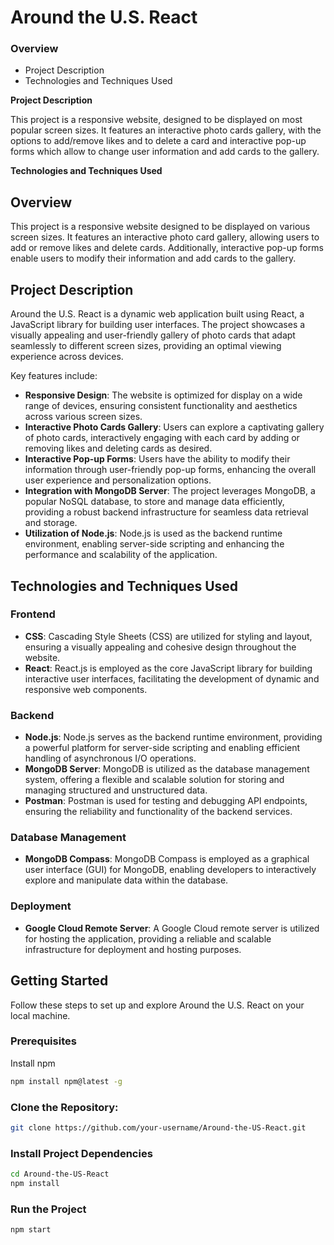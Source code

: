 # Around the U.S. React

### Overview

- Project Description
- Technologies and Techniques Used

**Project Description**

This project is a responsive website, designed to be displayed on most popular screen sizes. It features an interactive photo cards gallery, with the options to add/remove likes and to delete a card and interactive pop-up forms which allow to change user information and add cards to the gallery.

**Technologies and Techniques Used**

## Overview

This project is a responsive website designed to be displayed on various screen sizes. It features an interactive photo card gallery, allowing users to add or remove likes and delete cards. Additionally, interactive pop-up forms enable users to modify their information and add cards to the gallery.

## Project Description

Around the U.S. React is a dynamic web application built using React, a JavaScript library for building user interfaces. The project showcases a visually appealing and user-friendly gallery of photo cards that adapt seamlessly to different screen sizes, providing an optimal viewing experience across devices.

Key features include:

- **Responsive Design**: The website is optimized for display on a wide range of devices, ensuring consistent functionality and aesthetics across various screen sizes.
- **Interactive Photo Cards Gallery**: Users can explore a captivating gallery of photo cards, interactively engaging with each card by adding or removing likes and deleting cards as desired.
- **Interactive Pop-up Forms**: Users have the ability to modify their information through user-friendly pop-up forms, enhancing the overall user experience and personalization options.
- **Integration with MongoDB Server**: The project leverages MongoDB, a popular NoSQL database, to store and manage data efficiently, providing a robust backend infrastructure for seamless data retrieval and storage.
- **Utilization of Node.js**: Node.js is used as the backend runtime environment, enabling server-side scripting and enhancing the performance and scalability of the application.

## Technologies and Techniques Used

### Frontend

- **CSS**: Cascading Style Sheets (CSS) are utilized for styling and layout, ensuring a visually appealing and cohesive design throughout the website.
- **React**: React.js is employed as the core JavaScript library for building interactive user interfaces, facilitating the development of dynamic and responsive web components.

### Backend

- **Node.js**: Node.js serves as the backend runtime environment, providing a powerful platform for server-side scripting and enabling efficient handling of asynchronous I/O operations.
- **MongoDB Server**: MongoDB is utilized as the database management system, offering a flexible and scalable solution for storing and managing structured and unstructured data.
- **Postman**: Postman is used for testing and debugging API endpoints, ensuring the reliability and functionality of the backend services.

### Database Management

- **MongoDB Compass**: MongoDB Compass is employed as a graphical user interface (GUI) for MongoDB, enabling developers to interactively explore and manipulate data within the database.

### Deployment

- **Google Cloud Remote Server**: A Google Cloud remote server is utilized for hosting the application, providing a reliable and scalable infrastructure for deployment and hosting purposes.

## Getting Started

Follow these steps to set up and explore Around the U.S. React on your local machine.

### Prerequisites

Install npm

```sh
npm install npm@latest -g
```

### Clone the Repository:

```bash
git clone https://github.com/your-username/Around-the-US-React.git
```

### Install Project Dependencies

```sh
cd Around-the-US-React
npm install
```

### Run the Project

```sh
npm start
```
